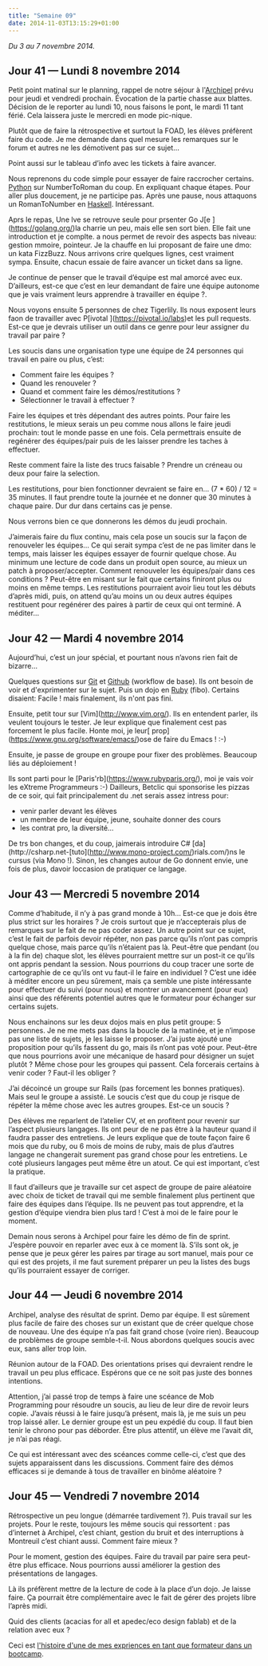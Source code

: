 ```yaml
---
title: "Semaine 09"
date: 2014-11-03T13:15:29+01:00
---
```


*Du 3 au 7 novembre 2014.*

Jour 41 — Lundi 8 novembre 2014
-------------------------------

Petit point matinal sur le planning, rappel de notre séjour à
l'[Archipel](http://www.larchipel.paris/larchipel/aurore/) prévu pour
jeudi et vendredi prochain. Évocation de la partie chasse aux blattes.
Décision de le reporter au lundi 10, nous faisons le pont, le mardi 11
tant férié. Cela laissera juste le mercredi en mode pic-nique.

Plutôt que de faire la rétrospective et surtout la FOAD, les élèves
préfèrent faire du code. Je me demande dans quel mesure les remarques
sur le forum et autres ne les démotivent pas sur ce sujet…

Point aussi sur le tableau d’info avec les tickets à faire avancer.

Nous reprenons du code simple pour essayer de faire raccrocher certains.
[Python](http://www.python.org) sur NumberToRoman du coup. En expliquant
chaque étapes. Pour aller plus doucement, je ne participe pas. Après une
pause, nous attaquons un RomanToNumber en
[Haskell](https://www.haskell.org/). Intéressant.

Aprs le repas, Une lve se retrouve seule pour prsenter Go J\[e
\](https://golang.org/)la charrie un peu, mais elle sen sort bien. Elle
fait une introduction et je complte. a nous permet de revoir des aspects
bas niveau: gestion mmoire, pointeur. Je la chauffe en lui proposant de
faire une dmo: un kata FizzBuzz. Nous arrivons crire quelques lignes,
cest vraiment sympa. Ensuite, chacun essaie de faire avancer un ticket
dans sa ligne.

Je continue de penser que le travail d’équipe est mal amorcé avec eux.
D’ailleurs, est-ce que c’est en leur demandant de faire une équipe
autonome que je vais vraiment leurs apprendre à travailler en équipe ?.

Nous voyons ensuite 5 personnes de chez Tigerlily. Ils nous exposent
leurs faon de travailler avec P\[ivotal \](https://pivotal.io/labs)et
les pull requests. Est-ce que je devrais utiliser un outil dans ce genre
pour leur assigner du travail par paire ?

Les soucis dans une organisation type une équipe de 24 personnes qui
travail en paire ou plus, c’est:

-   Comment faire les équipes ?
-   Quand les renouveler ?
-   Quand et comment faire les démos/restitutions ?
-   Sélectionner le travail à effectuer ?

Faire les équipes et très dépendant des autres points. Pour faire les
restitutions, le mieux serais un peu comme nous allons le faire jeudi
prochain: tout le monde passe en une fois. Cela permettrais ensuite de
regénérer des équipes/pair puis de les laisser prendre les taches à
effectuer.

Reste comment faire la liste des trucs faisable ? Prendre un créneau ou
deux pour faire la selection.

Les restitutions, pour bien fonctionner devraient se faire en… (7 \* 60)
/ 12 = 35 minutes. Il faut prendre toute la journée et ne donner que 30
minutes à chaque paire. Dur dur dans certains cas je pense.

Nous verrons bien ce que donnerons les démos du jeudi prochain.

J’aimerais faire du flux continu, mais cela pose un soucis sur la façon
de renouveler les équipes… Ce qui serait sympa c’est de ne pas limiter
dans le temps, mais laisser les équipes essayer de fournir quelque
chose. Au minimum une lecture de code dans un produit open source, au
mieux un patch à proposer/accepter. Comment renouveler les équipes/pair
dans ces conditions ? Peut-être en misant sur le fait que certains
finiront plus ou moins en même temps. Les restitutions pourraient avoir
lieu tout les débuts d’après midi, puis, on attend qu’au moins un ou
deux autres équipes restituent pour regénérer des paires à partir de
ceux qui ont terminé. A méditer…

Jour 42 — Mardi 4 novembre 2014
-------------------------------

Aujourd’hui, c’est un jour spécial, et pourtant nous n’avons rien fait
de bizarre…

Quelques questions sur [Git](https://git-scm.com/) et
[Github](https://github.com) (workflow de base). Ils ont besoin de voir
et d'exprimenter sur le sujet. Puis un dojo en
[Ruby](https://ruby-lang.org) (fibo). Certains disaient: Facile ! mais
finalement, ils n'ont pas fini.

Ensuite, petit tour sur \[Vim\](http://www.vim.org/). Ils en entendent
parler, ils veulent toujours le tester. Je leur explique que finalement
cest pas forcement le plus facile. Honte moi, je leur\[
prop\](https://www.gnu.org/software/emacs/)ose de faire du Emacs ! :-)

Ensuite, je passe de groupe en groupe pour fixer des problèmes. Beaucoup
liés au déploiement !

Ils sont parti pour le \[Paris'rb\](https://www.rubyparis.org/), moi je
vais voir les eXtreme Programmeurs :-) Dailleurs, Betclic qui sponsorise
les pizzas de ce soir, qui fait principalement du .net serais assez
intress pour:

-   venir parler devant les élèves
-   un membre de leur équipe, jeune, souhaite donner des cours
-   les contrat pro, la diversité…

De trs bon changes, et du coup, jaimerais introduire C\#
\[da\](http://csharp.net-\[tuto\](http://www.mono-project.com/)rials.com/)ns
le cursus (via Mono !). Sinon, les changes autour de Go donnent envie,
une fois de plus, davoir loccasion de pratiquer ce langage.

Jour 43 — Mercredi 5 novembre 2014
----------------------------------

Comme d’habitude, il n’y à pas grand monde à 10h… Est-ce que je dois
être plus strict sur les horaires ? Je crois surtout que je
n’accepterais plus de remarques sur le fait de ne pas coder assez. Un
autre point sur ce sujet, c’est le fait de parfois devoir répéter, non
pas parce qu’ils n’ont pas compris quelque chose, mais parce qu’ils
n’étaient pas là. Peut-être que pendant (ou à la fin de) chaque slot,
les élèves pourraient mettre sur un post-it ce qu’ils ont appris pendant
la session. Nous pourrions du coup tracer une sorte de cartographie de
ce qu’ils ont vu faut-il le faire en individuel ? C’est une idée à
méditer encore un peu sûrement, mais ça semble une piste intéressante
pour effectuer du suivi (pour nous) et montrer un avancement (pour eux)
ainsi que des référents potentiel autres que le formateur pour échanger
sur certains sujets.

Nous enchainons sur les deux dojos mais en plus petit groupe: 5
personnes. Je ne me mets pas dans la boucle de la matinée, et je
n’impose pas une liste de sujets, je les laisse le proposer. J’ai juste
ajouté une proposition pour qu’ils fassent du go, mais ils n’ont pas
voté pour. Peut-être que nous pourrions avoir une mécanique de hasard
pour désigner un sujet plutôt ? Même chose pour les groupes qui passent.
Cela forcerais certains à venir coder ? Faut-il les obliger ?

J’ai décoincé un groupe sur Rails (pas forcement les bonnes pratiques).
Mais seul le groupe a assisté. Le soucis c’est que du coup je risque de
répéter la même chose avec les autres groupes. Est-ce un soucis ?

Des élèves me reparlent de l’atelier CV, et en profitent pour revenir
sur l’aspect plusieurs langages. Ils ont peur de ne pas être à la
hauteur quand il faudra passer des entretiens. Je leurs explique que de
toute façon faire 6 mois que du ruby, ou 6 mois de moins de ruby, mais
de plus d’autres langage ne changerait surement pas grand chose pour les
entretiens. Le coté plusieurs langages peut même être un atout. Ce qui
est important, c’est la pratique.

Il faut d’ailleurs que je travaille sur cet aspect de groupe de paire
aléatoire avec choix de ticket de travail qui me semble finalement plus
pertinent que faire des équipes dans l’équipe. Ils ne peuvent pas tout
apprendre, et la gestion d’équipe viendra bien plus tard ! C’est à moi
de le faire pour le moment.

Demain nous serons à Archipel pour faire les démo de fin de sprint.
J’espère pouvoir en reparler avec eux à ce moment là. S’ils sont ok, je
pense que je peux gérer les paires par tirage au sort manuel, mais pour
ce qui est des projets, il me faut surement préparer un peu la listes
des bugs qu’ils pourraient essayer de corriger.

Jour 44 — Jeudi 6 novembre 2014
-------------------------------

Archipel, analyse des résultat de sprint. Demo par équipe. Il est
sûrement plus facile de faire des choses sur un existant que de créer
quelque chose de nouveau. Une des équipe n’a pas fait grand chose (voire
rien). Beaucoup de problèmes de groupe semble-t-il. Nous abordons
quelques soucis avec eux, sans aller trop loin.

Réunion autour de la FOAD. Des orientations prises qui devraient rendre
le travail un peu plus efficace. Espérons que ce ne soit pas juste des
bonnes intentions.

Attention, j’ai passé trop de temps à faire une scéance de Mob
Programming pour résoudre un soucis, au lieu de leur dire de revoir
leurs copie. J’avais réussi à le faire jusqu’à présent, mais là, je me
suis un peu trop laissé aller. Le dernier groupe est un peu expédié du
coup. Il faut bien tenir le chrono pour pas déborder. Être plus
attentif, un élève me l’avait dit, je n’ai pas réagi.

Ce qui est intéressant avec des scéances comme celle-ci, c’est que des
sujets apparaissent dans les discussions. Comment faire des démos
efficaces si je demande à tous de travailler en binôme aléatoire ?

Jour 45 — Vendredi 7 novembre 2014
----------------------------------

Rétrospective un peu longue (démarrée tardivement ?). Puis travail sur
les projets. Pour le reste, toujours les même soucis qui ressortent :
pas d’internet à Archipel, c’est chiant, gestion du bruit et des
interruptions à Montreuil c’est chiant aussi. Comment faire mieux ?

Pour le moment, gestion des équipes. Faire du travail par paire sera
peut-être plus efficace. Nous pourrions aussi améliorer la gestion des
présentations de langages.

Là ils préfèrent mettre de la lecture de code à la place d’un dojo. Je
laisse faire. Ça pourrait être complémentaire avec le fait de gérer des
projets libre l’après midi.

Quid des clients (acacias for all et apedec/eco design fablab) et de la
relation avec eux ?

Ceci est [l'histoire d'une de mes expriences en tant que formateur dans
un bootcamp](https://yaf.github.io/journal-d-un-formateur-en-2015/).
